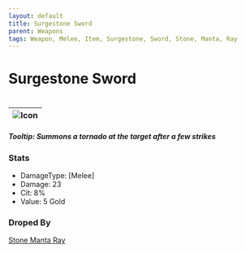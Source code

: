 ```yaml
---
layout: default
title: Surgestone Sword
parent: Weapons
tags: Weapon, Melee, Item, Surgestone, Sword, Stone, Manta, Ray
---
```


# Surgestone Sword
#
| ![Icon](https://raw.githubusercontent.com/RickLugtigheid/SupernovaMod/main/Items/Weapons/PreHardmode/SurgestoneSword.png) |
| ------ |

##### Tooltip: *Summons a tornado at the target after a few strikes*

### Stats
- DamageType: [Melee]
- Damage: 23
- Cit: 8%
- Value: 5 Gold

### Droped By
[Stone Manta Ray](https://ricklugtigheid.github.io/SupernovaMod/docs/npcs/bosses/stone_manta_ray)